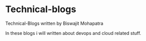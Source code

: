 # Technical-blogs
Technical-Blogs written by Biswajit Mohapatra

In these blogs i will written about devops and cloud related stuff.
